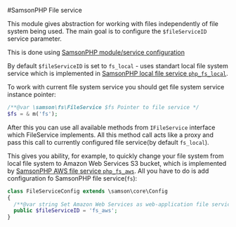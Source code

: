 #SamsonPHP File service 

This module gives abstraction for working with files independently
of file system being used. The main goal is to configure the ```$fileServiceID```
service parameter. 

This is done using [SamsonPHP module/service configuration](https://github.com/samsonos/php_core/wiki/0.3-Configurating)

By default ```$fileServiceID``` is set to ```fs_local``` - uses standart local file
system service which is implemented in [SamsonPHP local file service ```php_fs_local```](http://github.com/samsonos/php_fs_local).

To work with current file system service you should get file system service instance pointer:
```php
/**@var \samson\fs\FileService $fs Pointer to file service */
$fs = & m('fs');
```

After this you can use all available methods from ```IFileService``` interface which FileService implements. 
All this method call acts like a proxy and pass this call to currently configured file service(by default ```fs_local```).

This gives you ability, for example, to quickly change your file system from local file system to Amazon Web Services S3 bucket,
which is implemented by [SamsonPHP AWS file service ```php_fs_aws```](http://github.com/samsonos/php_fs_aws). All you have to do is add configuration fo SamsonPHP file service(```fs```):
```php
class FileServiceConfig extends \samson\core\Config 
{
  /**@var string Set Amazon Web Services as web-application file service */
  public $fileServiceID = 'fs_aws';
}
```
